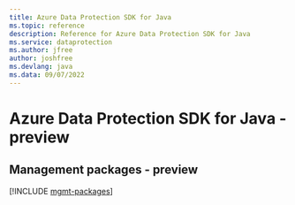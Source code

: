 ```yaml
---
title: Azure Data Protection SDK for Java
ms.topic: reference
description: Reference for Azure Data Protection SDK for Java
ms.service: dataprotection
ms.author: jfree
author: joshfree
ms.devlang: java
ms.data: 09/07/2022
---
```

# Azure Data Protection SDK for Java - preview

## Management packages - preview
[!INCLUDE [mgmt-packages](data-protection-mgmt-index.md)]
